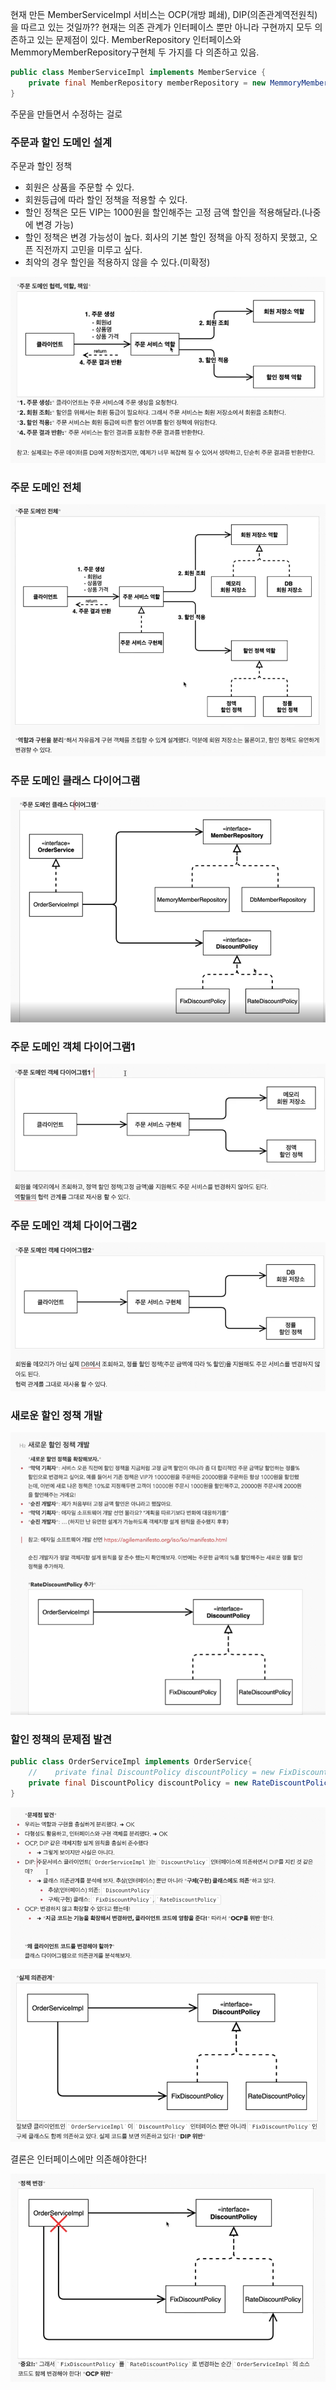 
현재 만든 MemberServiceImpl 서비스는 OCP(개방 폐쇄), DIP(의존관계역전원칙)을 따르고 있는 것일까??
현재는 의존 관계가 인터페이스 뿐만 아니라 구현까지 모두 의존하고 있는 문제점이 있다.
MemberRepository 인터페이스와 MemmoryMemberRepository구현체 두 가지를 다 의존하고 있음.
```java
public class MemberServiceImpl implements MemberService {
    private final MemberRepository memberRepository = new MemmoryMemberRepository();
}
```
주문을 만들면서 수정하는 걸로


### 주문과 할인 도메인 설계
주문과 할인 정책
- 회원은 상품을 주문할 수 있다.
- 회원등급에 따라 할인 정책을 적용할 수 있다.
- 할인 정책은 모든 VIP는 1000원을 할인해주는 고정 금액 할인을 적용해달라.(나중에 변경 가능)
- 할인 정책은 변경 가능성이 높다. 회사의 기본 할인 정책을 아직 정하지 못했고, 오픈 직전까지 고민을 미루고 싶다.
- 최악의 경우 할인을 적용하지 않을 수 있다.(미확정)

![img.png](img.png)


### 주문 도메인 전체
![img_1.png](img_1.png)


### 주문 도메인 클래스 다이어그램 
![img_2.png](img_2.png)

### 주문 도메인 객체 다이어그램1
![img_3.png](img_3.png)

### 주문 도메인 객체 다이어그램2
![img_4.png](img_4.png)

### 새로운 할인 정책 개발
![img_5.png](img_5.png)



### 할인 정책의 문제점 발견
```java
public class OrderServiceImpl implements OrderService{
    //    private final DiscountPolicy discountPolicy = new FixDiscountPolicy();
    private final DiscountPolicy discountPolicy = new RateDiscountPolicy();
}
```
![img_6.png](img_6.png)

![img_7.png](img_7.png)

결론은 인터페이스에만 의존해야한다!

![img_8.png](img_8.png)